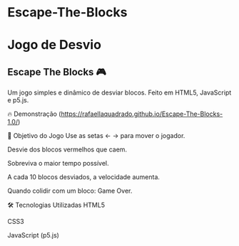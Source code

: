 # Escape-The-Blocks
# Jogo de Desvio
## Escape The Blocks 🎮
Um jogo simples e dinâmico de desviar blocos. Feito em HTML5, JavaScript e p5.js.

🔥 Demonstração
(https://rafaellaquadrado.github.io/Escape-The-Blocks-1.0/)

🎯 Objetivo do Jogo
Use as setas ← → para mover o jogador.

Desvie dos blocos vermelhos que caem.

Sobreviva o maior tempo possível.

A cada 10 blocos desviados, a velocidade aumenta.

Quando colidir com um bloco: Game Over.

🛠 Tecnologias Utilizadas
HTML5

CSS3

JavaScript (p5.js)

